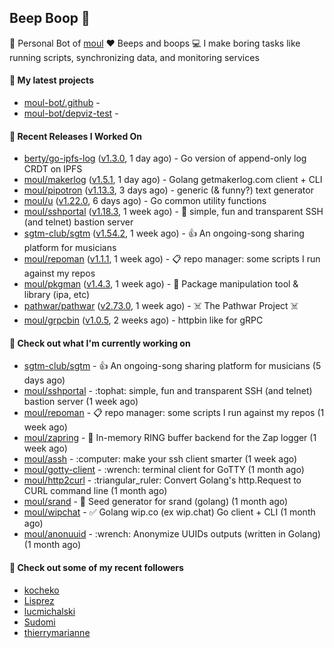 ## Beep Boop 👋

:hammer: Personal Bot of [moul](https://github.com/moul)
:heart: Beeps and boops
:computer: I make boring tasks like running scripts, synchronizing data, and monitoring services





#### 🌱 My latest projects

- [moul-bot/.github](https://github.com/moul-bot/.github) - 
- [moul-bot/depviz-test](https://github.com/moul-bot/depviz-test) - 

#### 🔭 Recent Releases I Worked On
- [berty/go-ipfs-log](https://github.com/berty/go-ipfs-log) ([v1.3.0](https://github.com/berty/go-ipfs-log/releases/tag/v1.3.0), 1 day ago) - Go version of append-only log CRDT on IPFS
- [moul/makerlog](https://github.com/moul/makerlog) ([v1.5.1](https://github.com/moul/makerlog/releases/tag/v1.5.1), 1 day ago) - Golang getmakerlog.com client &#43; CLI
- [moul/pipotron](https://github.com/moul/pipotron) ([v1.13.3](https://github.com/moul/pipotron/releases/tag/v1.13.3), 3 days ago) - generic (&amp; funny?) text generator
- [moul/u](https://github.com/moul/u) ([v1.22.0](https://github.com/moul/u/releases/tag/v1.22.0), 6 days ago) - Go common utility functions
- [moul/sshportal](https://github.com/moul/sshportal) ([v1.18.3](https://github.com/moul/sshportal/releases/tag/v1.18.3), 1 week ago) - :tophat: simple, fun and transparent SSH (and telnet) bastion server
- [sgtm-club/sgtm](https://github.com/sgtm-club/sgtm) ([v1.54.2](https://github.com/sgtm-club/sgtm/releases/tag/v1.54.2), 1 week ago) - 👍 An ongoing-song sharing platform for musicians
- [moul/repoman](https://github.com/moul/repoman) ([v1.1.1](https://github.com/moul/repoman/releases/tag/v1.1.1), 1 week ago) - 📋 repo manager: some scripts I run against my repos
- [moul/pkgman](https://github.com/moul/pkgman) ([v1.4.3](https://github.com/moul/pkgman/releases/tag/v1.4.3), 1 week ago) - 📱 Package manipulation tool &amp; library (ipa, etc)
- [pathwar/pathwar](https://github.com/pathwar/pathwar) ([v2.73.0](https://github.com/pathwar/pathwar/releases/tag/v2.73.0), 1 week ago) - ☠️ The Pathwar Project ☠️
- [moul/grpcbin](https://github.com/moul/grpcbin) ([v1.0.5](https://github.com/moul/grpcbin/releases/tag/v1.0.5), 2 weeks ago) - httpbin like for gRPC


<h4>👷 Check out what I'm currently working on</h4>
<ul>

<li><a href="https://github.com/sgtm-club/sgtm">sgtm-club/sgtm</a> - 👍 An ongoing-song sharing platform for musicians (5 days ago)</li>
<li><a href="https://github.com/moul/sshportal">moul/sshportal</a> - :tophat: simple, fun and transparent SSH (and telnet) bastion server (1 week ago)</li>
<li><a href="https://github.com/moul/repoman">moul/repoman</a> - 📋 repo manager: some scripts I run against my repos (1 week ago)</li>
<li><a href="https://github.com/moul/zapring">moul/zapring</a> - 💍 In-memory RING buffer backend for the Zap logger (1 week ago)</li>
<li><a href="https://github.com/moul/assh">moul/assh</a> - :computer: make your ssh client smarter (1 week ago)</li>
<li><a href="https://github.com/moul/gotty-client">moul/gotty-client</a> - :wrench: terminal client for GoTTY (1 month ago)</li>
<li><a href="https://github.com/moul/http2curl">moul/http2curl</a> - :triangular_ruler: Convert Golang&#39;s http.Request to CURL command line (1 month ago)</li>
<li><a href="https://github.com/moul/srand">moul/srand</a> - 🌱 Seed generator for srand (golang) (1 month ago)</li>
<li><a href="https://github.com/moul/wipchat">moul/wipchat</a> - ✅ Golang wip.co (ex wip.chat) Go client &#43; CLI (1 month ago)</li>
<li><a href="https://github.com/moul/anonuuid">moul/anonuuid</a> - :wrench: Anonymize UUIDs outputs (written in Golang) (1 month ago)</li>
</ul>

<h4>👯 Check out some of my recent followers</h4>
<ul>

<li><a href="https://github.com/kocheko">kocheko</a>
<li><a href="https://github.com/Lisprez">Lisprez</a>
<li><a href="https://github.com/lucmichalski">lucmichalski</a>
<li><a href="https://github.com/Sudomi">Sudomi</a>
<li><a href="https://github.com/thierrymarianne">thierrymarianne</a>
</ul>
